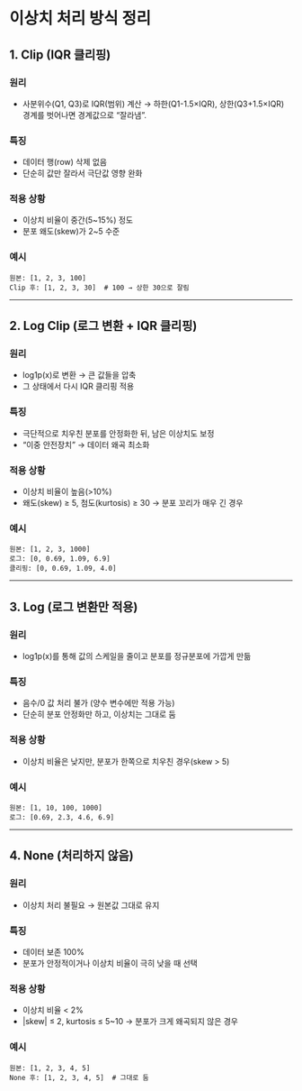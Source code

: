 <h1 id="이상치-처리-방식-정리">이상치 처리 방식 정리</h1>
<h2 id="1-clip-iqr-클리핑">1. Clip (IQR 클리핑)</h2>
<h3 id="원리">원리</h3>
<ul>
<li>사분위수(Q1, Q3)로 IQR(범위) 계산 → 하한(Q1-1.5×IQR), 상한(Q3+1.5×IQR) 경계를 벗어나면 경계값으로 “잘라냄”.</li>
</ul>
<h3 id="특징">특징</h3>
<ul>
<li>데이터 행(row) 삭제 없음</li>
<li>단순히 값만 잘라서 극단값 영향 완화</li>
</ul>
<h3 id="적용-상황">적용 상황</h3>
<ul>
<li>이상치 비율이 중간(5~15%) 정도</li>
<li>분포 왜도(skew)가 2~5 수준</li>
</ul>
<h3 id="예시">예시</h3>
<pre><code class="language-less">원본: [1, 2, 3, 100]
Clip 후: [1, 2, 3, 30]  # 100 → 상한 30으로 잘림</code></pre>
<hr />
<h2 id="2-log-clip-로그-변환--iqr-클리핑">2. Log Clip (로그 변환 + IQR 클리핑)</h2>
<h3 id="원리-1">원리</h3>
<ul>
<li>log1p(x)로 변환 → 큰 값들을 압축</li>
<li>그 상태에서 다시 IQR 클리핑 적용</li>
</ul>
<h3 id="특징-1">특징</h3>
<ul>
<li>극단적으로 치우친 분포를 안정화한 뒤, 남은 이상치도 보정</li>
<li>“이중 안전장치” → 데이터 왜곡 최소화</li>
</ul>
<h3 id="적용-상황-1">적용 상황</h3>
<ul>
<li>이상치 비율이 높음(&gt;10%)</li>
<li>왜도(skew) ≥ 5, 첨도(kurtosis) ≥ 30 → 분포 꼬리가 매우 긴 경우</li>
</ul>
<h3 id="예시-1">예시</h3>
<pre><code class="language-less">원본: [1, 2, 3, 1000]
로그: [0, 0.69, 1.09, 6.9]
클리핑: [0, 0.69, 1.09, 4.0]</code></pre>
<hr />
<h2 id="3-log-로그-변환만-적용">3. Log (로그 변환만 적용)</h2>
<h3 id="원리-2">원리</h3>
<ul>
<li>log1p(x)를 통해 값의 스케일을 줄이고 분포를 정규분포에 가깝게 만듦</li>
</ul>
<h3 id="특징-2">특징</h3>
<ul>
<li>음수/0 값 처리 불가 (양수 변수에만 적용 가능)</li>
<li>단순히 분포 안정화만 하고, 이상치는 그대로 둠</li>
</ul>
<h3 id="적용-상황-2">적용 상황</h3>
<ul>
<li>이상치 비율은 낮지만, 분포가 한쪽으로 치우친 경우(skew &gt; 5)</li>
</ul>
<h3 id="예시-2">예시</h3>
<pre><code class="language-less">원본: [1, 10, 100, 1000]
로그: [0.69, 2.3, 4.6, 6.9]</code></pre>
<hr />
<h2 id="4-none-처리하지-않음">4. None (처리하지 않음)</h2>
<h3 id="원리-3">원리</h3>
<ul>
<li>이상치 처리 불필요 → 원본값 그대로 유지</li>
</ul>
<h3 id="특징-3">특징</h3>
<ul>
<li>데이터 보존 100%</li>
<li>분포가 안정적이거나 이상치 비율이 극히 낮을 때 선택</li>
</ul>
<h3 id="적용-상황-3">적용 상황</h3>
<ul>
<li>이상치 비율 &lt; 2%</li>
<li>|skew| ≤ 2, kurtosis ≤ 5~10 → 분포가 크게 왜곡되지 않은 경우</li>
</ul>
<h3 id="예시-3">예시</h3>
<pre><code class="language-less">원본: [1, 2, 3, 4, 5]
None 후: [1, 2, 3, 4, 5]  # 그대로 둠</code></pre>